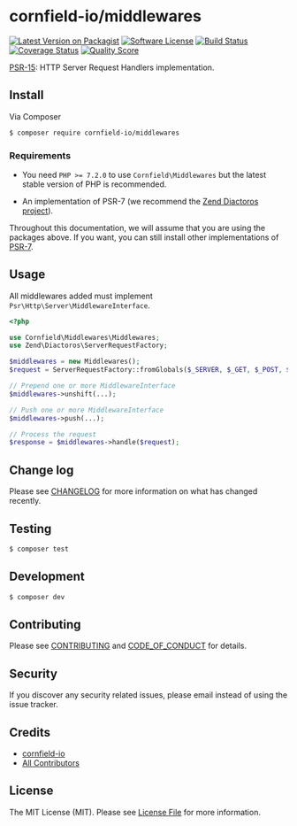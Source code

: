 # cornfield-io/middlewares

[![Latest Version on Packagist][ico-version]][link-packagist]
[![Software License][ico-license]](LICENSE.md)
[![Build Status][ico-travis]][link-travis]
[![Coverage Status][ico-scrutinizer]][link-scrutinizer]
[![Quality Score][ico-code-quality]][link-code-quality]

[PSR-15](https://www.php-fig.org/psr/psr-15/): HTTP Server Request Handlers implementation.

## Install

Via Composer

``` bash
$ composer require cornfield-io/middlewares
```

### Requirements

* You need `PHP >= 7.2.0` to use `Cornfield\Middlewares` but the latest stable version of PHP is recommended.

* An implementation of PSR-7 (we recommend the [Zend Diactoros project](https://github.com/zendframework/zend-diactoros/)).

Throughout this documentation, we will assume that you are using the packages above. If you want, you can still install other implementations of [PSR-7](https://packagist.org/providers/psr/http-message-implementation).

## Usage

All middlewares added must implement `Psr\Http\Server\MiddlewareInterface`.

```php
<?php

use Cornfield\Middlewares\Middlewares;
use Zend\Diactoros\ServerRequestFactory;

$middlewares = new Middlewares();
$request = ServerRequestFactory::fromGlobals($_SERVER, $_GET, $_POST, $_COOKIE, $_FILES);

// Prepend one or more MiddlewareInterface
$middlewares->unshift(...);

// Push one or more MiddlewareInterface
$middlewares->push(...);

// Process the request
$response = $middlewares->handle($request);
```

## Change log

Please see [CHANGELOG](CHANGELOG.md) for more information on what has changed recently.

## Testing

``` bash
$ composer test
```

## Development

``` bash
$ composer dev
```

## Contributing

Please see [CONTRIBUTING](.github/CONTRIBUTING.md) and [CODE_OF_CONDUCT](CODE_OF_CONDUCT.md) for details.

## Security

If you discover any security related issues, please email instead of using the issue tracker.

## Credits

- [cornfield-io][link-author]
- [All Contributors][link-contributors]

## License

The MIT License (MIT). Please see [License File](LICENSE.md) for more information.

[ico-version]: https://img.shields.io/packagist/v/cornfield-io/middlewares.svg?style=flat-square
[ico-license]: https://img.shields.io/badge/license-MIT-brightgreen.svg?style=flat-square
[ico-travis]: https://img.shields.io/travis/cornfield-io/middlewares/master.svg?style=flat-square
[ico-scrutinizer]: https://img.shields.io/scrutinizer/coverage/g/cornfield-io/middlewares.svg?style=flat-square
[ico-code-quality]: https://img.shields.io/scrutinizer/g/cornfield-io/middlewares.svg?style=flat-square

[link-packagist]: https://packagist.org/packages/cornfield-io/middlewares
[link-travis]: https://travis-ci.org/cornfield-io/middlewares
[link-scrutinizer]: https://scrutinizer-ci.com/g/cornfield-io/middlewares/code-structure
[link-code-quality]: https://scrutinizer-ci.com/g/cornfield-io/middlewares
[link-author]: https://github.com/cornfield-io
[link-contributors]: ../../contributors
